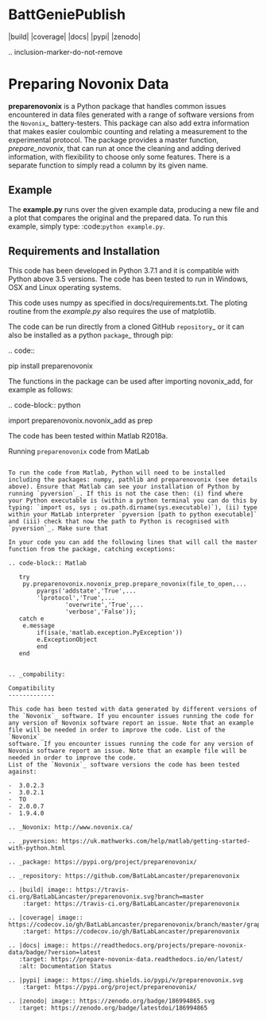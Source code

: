 # BattGeniePublish

|build| |coverage| |docs| |pypi| |zenodo| 

.. inclusion-marker-do-not-remove

Preparing Novonix Data
======================

**preparenovonix** is a Python package that handles common issues encountered in data files generated with a range of software versions from the `Novonix`_ battery-testers. This package can also add extra information that makes easier coulombic counting and relating a measurement to the experimental protocol. The package provides a master function, *prepare_novonix*, that can run at once the cleaning and adding derived information, with flexibility to choose only some features. There is a separate function to simply read a column by its given name.


Example
-------

The **example.py** runs over the given example data, producing a new file and a plot that compares the original and the prepared data. To run this
example, simply type: :code:`python example.py`.

Requirements and Installation
-----------------------------

This code has been developed in Python 3.7.1 and it is compatible with Python above 3.5 versions. The code has been tested to run in Windows, OSX and Linux operating systems. 

This code uses numpy as specified in docs/requirements.txt. The ploting routine from the *example.py* also requires the use of matplotlib.

The code can be run directly from a cloned GitHub `repository`_ or it can also be installed as a python `package`_ through pip:

.. code::

   pip install preparenovonix

The functions in the package can be used after importing novonix_add, for example as follows:

.. code-block:: python

   import preparenovonix.novonix_add as prep

The code has been tested within Matlab R2018a.

Running `preparenovonix` code from MatLab
~~~~~~~~~~~~~~~~~~~~~~~~~~~~~~~~~~~~~~~~~

To run the code from Matlab, Python will need to be installed including the packages: numpy, pathlib and preparenovonix (see details above). Ensure that Matlab can see your installation of Python by running `pyversion`_. If this is not the case then: (i) find where your Python executable is (within a python terminal you can do this by typing: `import os, sys ; os.path.dirname(sys.executable)`), (ii) type  within your MatLab interpreter `pyversion [path to python executable]` and (iii) check that now the path to Python is recognised with `pyversion`_. Make sure that 

In your code you can add the following lines that will call the master function from the package, catching exceptions: 

.. code-block:: Matlab

   try
	py.preparenovonix.novonix_prep.prepare_novonix(file_to_open,...
		pyargs('addstate','True',...
		'lprotocol','True',...
                'overwrite','True',...
                'verbose','False'));
   catch e
	e.message
        if(isa(e,'matlab.exception.PyException'))
		e.ExceptionObject
        end
   end


.. _compability:

Compatibility
-------------

This code has been tested with data generated by different versions of
the `Novonix`_ software. If you encounter issues running the code for
any version of Novonix software report an issue. Note that an example
file will be needed in order to improve the code. List of the `Novonix`_
software. If you encounter issues running the code for any version of Novonix software report an issue. Note that an example file will be needed in order to improve the code.
List of the `Novonix`_ software versions the code has been tested against:

-  3.0.2.3
-  3.0.2.1
-  TO
-  2.0.0.7
-  1.9.4.0

.. _Novonix: http://www.novonix.ca/

.. _pyversion: https://uk.mathworks.com/help/matlab/getting-started-with-python.html

.. _package: https://pypi.org/project/preparenovonix/

.. _repository: https://github.com/BatLabLancaster/preparenovonix

.. |build| image:: https://travis-ci.org/BatLabLancaster/preparenovonix.svg?branch=master
    :target: https://travis-ci.org/BatLabLancaster/preparenovonix

.. |coverage| image:: https://codecov.io/gh/BatLabLancaster/preparenovonix/branch/master/graph/badge.svg
    :target: https://codecov.io/gh/BatLabLancaster/preparenovonix
	     
.. |docs| image:: https://readthedocs.org/projects/prepare-novonix-data/badge/?version=latest
   :target: https://prepare-novonix-data.readthedocs.io/en/latest/
   :alt: Documentation Status

.. |pypi| image:: https://img.shields.io/pypi/v/preparenovonix.svg
    :target: https://pypi.org/project/preparenovonix/
	 
.. |zenodo| image:: https://zenodo.org/badge/186994865.svg
   :target: https://zenodo.org/badge/latestdoi/186994865
